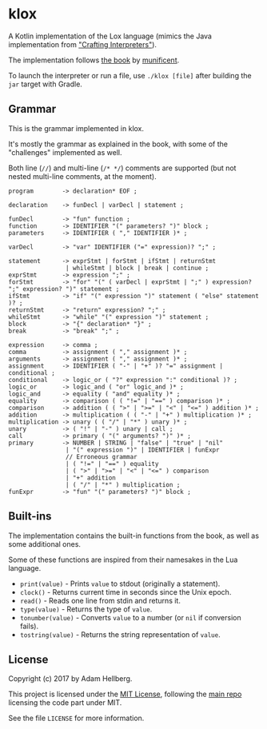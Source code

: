 # klox
A Kotlin implementation of the Lox language (mimics the Java implementation from ["Crafting Interpreters"][book]).

The implementation follows [the book][book] by [munificent][].

To launch the interpreter or run a file, use `./klox [file]` after building the `jar` target with Gradle.

## Grammar

This is the grammar implemented in klox.

It's mostly the grammar as explained in the book, with some of the "challenges" implemented as well.

Both line (`//`) and multi-line (`/* */`) comments are supported (but not nested multi-line comments, at the moment).

```
program        -> declaration* EOF ;

declaration    -> funDecl | varDecl | statement ;

funDecl        -> "fun" function ;
function       -> IDENTIFIER "(" parameters? ")" block ;
parameters     -> IDENTIFIER ( "," IDENTIFIER )* ;

varDecl        -> "var" IDENTIFIER ("=" expression)? ";" ;

statement      -> exprStmt | forStmt | ifStmt | returnStmt
                | whileStmt | block | break | continue ;
exprStmt       -> expression ";" ;
forStmt        -> "for" "(" ( varDecl | exprStmt | ";" ) expression? ";" expression? ")" statement ;
ifStmt         -> "if" "(" expression ")" statement ( "else" statement )? ;
returnStmt     -> "return" expression? ";" ;
whileStmt      -> "while" "(" expression ")" statement ;
block          -> "{" declaration* "}" ;
break          -> "break" ";" ;

expression     -> comma ;
comma          -> assignment ( "," assignment )* ;
arguments      -> assignment ( "," assignment )* ;
assignment     -> IDENTIFIER ( "-" | "+" )? "=" assignment | conditional ;
conditional    -> logic_or ( "?" expression ":" conditional )? ;
logic_or       -> logic_and ( "or" logic_and )* ;
logic_and      -> equality ( "and" equality )* ;
equality       -> comparison ( ( "!=" | "==" ) comparison )* ;
comparison     -> addition ( ( ">" | ">=" | "<" | "<=" ) addition )* ;
addition       -> multiplication ( ( "-" | "+" ) multiplication )* ;
multiplication -> unary ( ( "/" | "*" ) unary )* ;
unary          -> ( "!" | "-" ) unary | call ;
call           -> primary ( "(" arguments? ")" )* ;
primary        -> NUMBER | STRING | "false" | "true" | "nil"
                | "(" expression ")" | IDENTIFIER | funExpr
                // Erroneous grammar
                | ( "!=" | "==" ) equality
                | ( ">" | ">=" | "<" | "<=" ) comparison
                | "+" addition
                | ( "/" | "*" ) multiplication ;
funExpr        -> "fun" "(" parameters? ")" block ;
```

## Built-ins

The implementation contains the built-in functions from the book, as well as some additional ones.

Some of these functions are inspired from their namesakes in the Lua language.

 * `print(value)` - Prints `value` to stdout (originally a statement).
 * `clock()` - Returns current time in seconds since the Unix epoch.
 * `read()` - Reads one line from stdin and returns it.
 * `type(value)` - Returns the type of `value`.
 * `tonumber(value)` - Converts `value` to a number (or `nil` if conversion fails).
 * `tostring(value)` - Returns the string representation of `value`.

## License

Copyright (c) 2017 by Adam Hellberg.

This project is licensed under the [MIT License][mit], following the [main repo][main] licensing the code part under MIT.

See the file `LICENSE` for more information.

[book]: http://www.craftinginterpreters.com/
[munificent]: https://github.com/munificent
[mit]: https://opensource.org/licenses/MIT
[main]: https://github.com/munificent/craftinginterpreters
